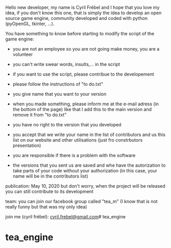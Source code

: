 Hello new developer, my name is Cyril Frébel and I hope that you love my idea, if you don't know this one,
that is simply the idea to develop an open source game engine, community developed and coded with python (pyOpenGL, tkinter, ...).

You have something to know before starting to modify the script of the game engine:

- you are not an employee so you are not going make money, you are a volunteer

- you can't write swear words, insults,... in the script

- if you want to use the script, please contribue to the developement

- please follow the instructions of "to do.txt"

- you give name that you want to your version

- when you made something, please inform me at the e-mail adress (in the bottom of the page) like that 
  I add this to the main version and remove it from "to do.txt"

- you have no right to the version that you developed

- you accept that we write your name in the list of contributors and us this list on our website and other utilisations (just fro constrbutors
  presentation)

- you are responsible if there is a problem with the software

- the versions that you sent us are saved and whe have the autorization to take parts of your code without your authorization (in this case,
  your name will be in the contributors list)

publication:
May 10, 2020 but don't worry, when the project will be released you can still contribute to its development

team:
you can join our facebook group called "tea_m" (I know that is not really funny but that was my only idea)

join me (cyril frébel):
cyril.frebel@gmail.com# tea_engine
# tea_engine
